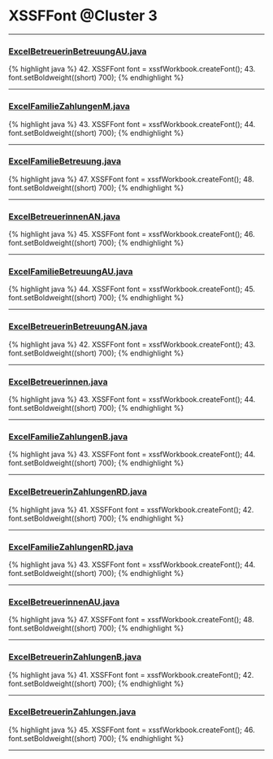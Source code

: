 # XSSFFont @Cluster 3

***

### [ExcelBetreuerinBetreuungAU.java](https://searchcode.com/codesearch/view/91974007/)
{% highlight java %}
42. XSSFFont font = xssfWorkbook.createFont();
43. font.setBoldweight((short) 700);
{% endhighlight %}

***

### [ExcelFamilieZahlungenM.java](https://searchcode.com/codesearch/view/91974009/)
{% highlight java %}
43. XSSFFont font = xssfWorkbook.createFont();
44. font.setBoldweight((short) 700);
{% endhighlight %}

***

### [ExcelFamilieBetreuung.java](https://searchcode.com/codesearch/view/91974011/)
{% highlight java %}
47. XSSFFont font = xssfWorkbook.createFont();
48. font.setBoldweight((short) 700);
{% endhighlight %}

***

### [ExcelBetreuerinnenAN.java](https://searchcode.com/codesearch/view/91974014/)
{% highlight java %}
45. XSSFFont font = xssfWorkbook.createFont();
46. font.setBoldweight((short) 700);
{% endhighlight %}

***

### [ExcelFamilieBetreuungAU.java](https://searchcode.com/codesearch/view/91974021/)
{% highlight java %}
44. XSSFFont font = xssfWorkbook.createFont();
45. font.setBoldweight((short) 700);
{% endhighlight %}

***

### [ExcelBetreuerinBetreuungAN.java](https://searchcode.com/codesearch/view/91974023/)
{% highlight java %}
42. XSSFFont font = xssfWorkbook.createFont();
43. font.setBoldweight((short) 700);
{% endhighlight %}

***

### [ExcelBetreuerinnen.java](https://searchcode.com/codesearch/view/91974026/)
{% highlight java %}
43. XSSFFont font = xssfWorkbook.createFont();
44. font.setBoldweight((short) 700);
{% endhighlight %}

***

### [ExcelFamilieZahlungenB.java](https://searchcode.com/codesearch/view/91974028/)
{% highlight java %}
43. XSSFFont font = xssfWorkbook.createFont();
44. font.setBoldweight((short) 700);
{% endhighlight %}

***

### [ExcelBetreuerinZahlungenRD.java](https://searchcode.com/codesearch/view/91974030/)
{% highlight java %}
41. XSSFFont font = xssfWorkbook.createFont();
42. font.setBoldweight((short) 700);
{% endhighlight %}

***

### [ExcelFamilieZahlungenRD.java](https://searchcode.com/codesearch/view/91974032/)
{% highlight java %}
43. XSSFFont font = xssfWorkbook.createFont();
44. font.setBoldweight((short) 700);
{% endhighlight %}

***

### [ExcelBetreuerinnenAU.java](https://searchcode.com/codesearch/view/91974034/)
{% highlight java %}
47. XSSFFont font = xssfWorkbook.createFont();
48. font.setBoldweight((short) 700);
{% endhighlight %}

***

### [ExcelBetreuerinZahlungenB.java](https://searchcode.com/codesearch/view/91974038/)
{% highlight java %}
41. XSSFFont font = xssfWorkbook.createFont();
42. font.setBoldweight((short) 700);
{% endhighlight %}

***

### [ExcelBetreuerinZahlungen.java](https://searchcode.com/codesearch/view/91974041/)
{% highlight java %}
45. XSSFFont font = xssfWorkbook.createFont();
46. font.setBoldweight((short) 700);
{% endhighlight %}

***

